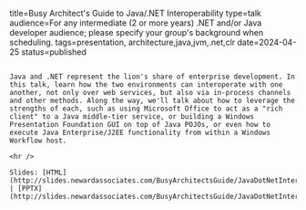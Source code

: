 title=Busy Architect's Guide to Java/.NET Interoperability
type=talk
audience=For any intermediate (2 or more years) .NET and/or Java developer audience; please specify your group's background when scheduling.
tags=presentation, architecture,java,jvm,.net,clr
date=2024-04-25
status=published
~~~~~~

Java and .NET represent the lion's share of enterprise development. In this talk, learn how the two environments can interoperate with one another, not only over web services, but also via in-process channels and other methods. Along the way, we'll talk about how to leverage the strengths of each, such as using Microsoft Office to act as a "rich client" to a Java middle-tier service, or building a Windows Presentation Foundation GUI on top of Java POJOs, or even how to execute Java Enterprise/J2EE functionality from within a Windows Workflow host.
    
<hr />

Slides: [HTML](http://slides.newardassociates.com/BusyArchitectsGuide/JavaDotNetInterop.html) | [PPTX](http://slides.newardassociates.com/BusyArchitectsGuide/JavaDotNetInterop.pptx)
